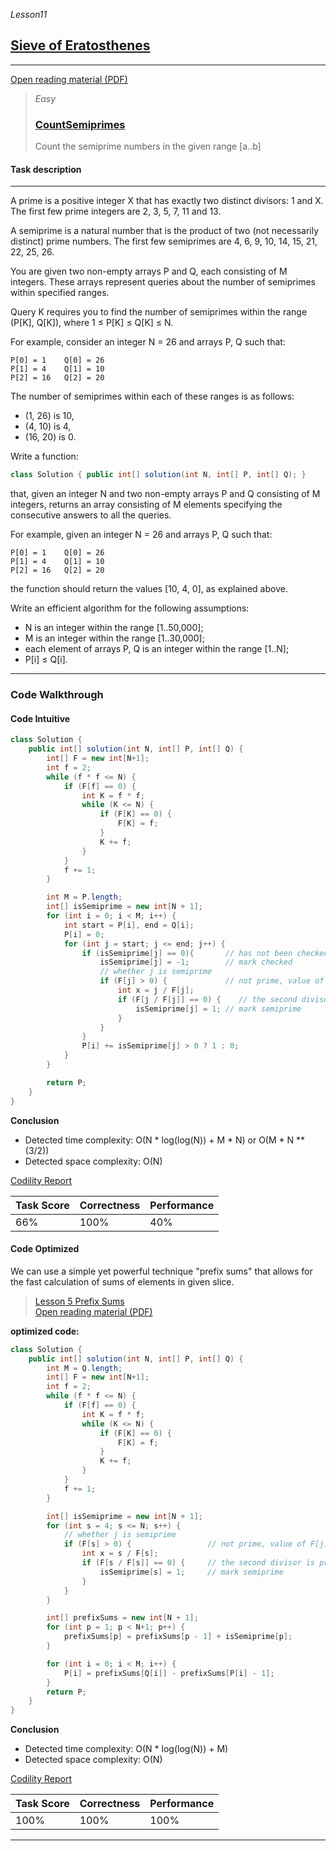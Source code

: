 _Lesson11_
## [Sieve of Eratosthenes](https://app.codility.com/programmers/lessons/11-sieve_of_eratosthenes/)

***
[Open reading material (PDF)](https://codility.com/media/train/9-Sieve.pdf)

> _Easy_
> ### [CountSemiprimes](https://app.codility.com/programmers/lessons/11-sieve_of_eratosthenes/count_semiprimes/)
> Count the semiprime numbers in the given range [a..b]

#### Task description
***
A prime is a positive integer X that has exactly two distinct divisors: 1 and X. The first few prime integers are 2, 3, 5, 7, 11 and 13.

A semiprime is a natural number that is the product of two (not necessarily distinct) prime numbers. The first few semiprimes are 4, 6, 9, 10, 14, 15, 21, 22, 25, 26.

You are given two non-empty arrays P and Q, each consisting of M integers. These arrays represent queries about the number of semiprimes within specified ranges.

Query K requires you to find the number of semiprimes within the range (P[K], Q[K]), where 1 ≤ P[K] ≤ Q[K] ≤ N.

For example, consider an integer N = 26 and arrays P, Q such that:

    P[0] = 1    Q[0] = 26
    P[1] = 4    Q[1] = 10
    P[2] = 16   Q[2] = 20

The number of semiprimes within each of these ranges is as follows:

* (1, 26) is 10,
* (4, 10) is 4,
* (16, 20) is 0.

Write a function:
```java
class Solution { public int[] solution(int N, int[] P, int[] Q); }
```
that, given an integer N and two non-empty arrays P and Q consisting of M integers, returns an array consisting of M elements specifying the consecutive answers to all the queries.

For example, given an integer N = 26 and arrays P, Q such that:

    P[0] = 1    Q[0] = 26
    P[1] = 4    Q[1] = 10
    P[2] = 16   Q[2] = 20

the function should return the values [10, 4, 0], as explained above.

Write an efficient algorithm for the following assumptions:

* N is an integer within the range [1..50,000];
* M is an integer within the range [1..30,000];
* each element of arrays P, Q is an integer within the range [1..N];
* P[i] ≤ Q[i].

***

### Code Walkthrough

#### Code Intuitive
```java
class Solution {
    public int[] solution(int N, int[] P, int[] Q) {
        int[] F = new int[N+1];
        int f = 2;
        while (f * f <= N) {
            if (F[f] == 0) {
                int K = f * f;
                while (K <= N) {
                    if (F[K] == 0) {
                        F[K] = f;
                    }
                    K += f;
                }
            }
            f += 1;
        }

        int M = P.length;
        int[] isSemiprime = new int[N + 1];
        for (int i = 0; i < M; i++) {
            int start = P[i], end = Q[i];
            P[i] = 0;
            for (int j = start; j <= end; j++) {
                if (isSemiprime[j] == 0){       // has not been checked
                    isSemiprime[j] = -1;        // mark checked
                    // whether j is semiprime
                    if (F[j] > 0) {             // not prime, value of F[j] is the first prime divisor of number j
                        int x = j / F[j];
                        if (F[j / F[j]] == 0) {    // the second divisor is prime
                            isSemiprime[j] = 1; // mark semiprime
                        }
                    }
                }
                P[i] += isSemiprime[j] > 0 ? 1 : 0;
            }
        }

        return P;
    }
}
```

**Conclusion**
* Detected time complexity: O(N * log(log(N)) + M * N) or O(M * N ** (3/2))
* Detected space complexity: O(N)

[Codility Report](https://app.codility.com/demo/results/training7UKEAN-SSD/)

|Task Score|Correctness|Performance|
|---|---|---|
|66%|100%|40%|

#### Code Optimized
We can use a simple yet powerful technique "prefix sums" that allows for the fast calculation of sums of elements in given slice. 

> [Lesson 5 Prefix Sums](https://app.codility.com/programmers/lessons/5-prefix_sums/)  
> [Open reading material (PDF)](https://codility.com/media/train/3-PrefixSums.pdf)

**optimized code:**  
```java
class Solution {
    public int[] solution(int N, int[] P, int[] Q) {
        int M = Q.length;
        int[] F = new int[N+1];
        int f = 2;
        while (f * f <= N) {
            if (F[f] == 0) {
                int K = f * f;
                while (K <= N) {
                    if (F[K] == 0) {
                        F[K] = f;
                    }
                    K += f;
                }
            }
            f += 1;
        }

        int[] isSemiprime = new int[N + 1];
        for (int s = 4; s <= N; s++) {
            // whether j is semiprime
            if (F[s] > 0) {                 // not prime, value of F[j] is the first prime divisor of number j
                int x = s / F[s];
                if (F[s / F[s]] == 0) {     // the second divisor is prime
                    isSemiprime[s] = 1;     // mark semiprime
                }
            }
        }

        int[] prefixSums = new int[N + 1];
        for (int p = 1; p < N+1; p++) {
            prefixSums[p] = prefixSums[p - 1] + isSemiprime[p];
        }

        for (int i = 0; i < M; i++) {
            P[i] = prefixSums[Q[i]] - prefixSums[P[i] - 1];
        }
        return P;
    }
}
```

**Conclusion**
* Detected time complexity:  O(N * log(log(N)) + M)
* Detected space complexity: O(N)

[Codility Report](https://app.codility.com/demo/results/trainingAWV5GB-M73/)

|Task Score|Correctness|Performance|
|---|---|---|
|100%|100%|100%|
***
